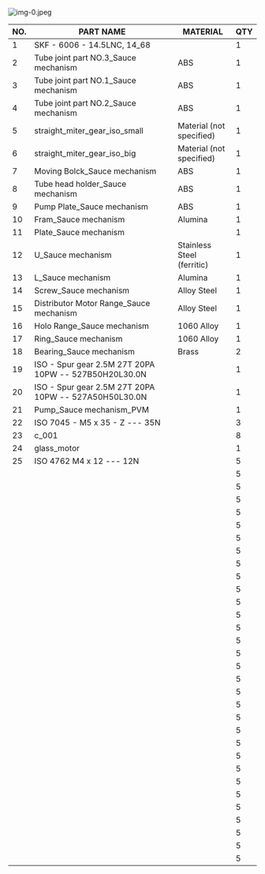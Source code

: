 ![img-0.jpeg](img-0.jpeg)

|  NO. | PART NAME | MATERIAL | QTY  |
| --- | --- | --- | --- |
|  1 | SKF - 6006 - 14.5LNC, 14_68 |  | 1  |
|  2 | Tube joint part NO.3_Sauce mechanism | ABS | 1  |
|  3 | Tube joint part NO.1_Sauce mechanism | ABS | 1  |
|  4 | Tube joint part NO.2_Sauce mechanism | ABS | 1  |
|  5 | straight_miter_gear_iso_small | Material (not specified) | 1  |
|  6 | straight_miter_gear_iso_big | Material (not specified) | 1  |
|  7 | Moving Bolck_Sauce mechanism | ABS | 1  |
|  8 | Tube head holder_Sauce mechanism | ABS | 1  |
|  9 | Pump Plate_Sauce mechanism | ABS | 1  |
|  10 | Fram_Sauce mechanism | Alumina | 1  |
|  11 | Plate_Sauce mechanism |  | 1  |
|  12 | U_Sauce mechanism | Stainless Steel (ferritic) | 1  |
|  13 | L_Sauce mechanism | Alumina | 1  |
|  14 | Screw_Sauce mechanism | Alloy Steel | 1  |
|  15 | Distributor Motor Range_Sauce mechanism | Alloy Steel | 1  |
|  16 | Holo Range_Sauce mechanism | 1060 Alloy | 1  |
|  17 | Ring_Sauce mechanism | 1060 Alloy | 1  |
|  18 | Bearing_Sauce mechanism | Brass | 2  |
|  19 | ISO - Spur gear 2.5M 27T 20PA 10PW -- 527B50H20L30.0N |  | 1  |
|  20 | ISO - Spur gear 2.5M 27T 20PA 10PW -- 527A50H50L30.0N |  | 1  |
|  21 | Pump_Sauce mechanism_PVM |  | 1  |
|  22 | ISO 7045 - M5 x 35 - Z --- 35N |  | 3  |
|  23 | c_001 |  | 8  |
|  24 | glass_motor |  | 1  |
|  25 | ISO 4762 M4 x 12 --- 12N |  | 5  |
|   |  |  | 5  |
|   |  |  | 5  |
|   |  |  | 5  |
|   |  |  | 5  |
|   |  |  | 5  |
|   |  |  | 5  |
|   |  |  | 5  |
|   |  |  | 5  |
|   |  |  | 5  |
|   |  |  | 5  |
|   |  |  | 5  |
|   |  |  | 5  |
|   |  |  | 5  |
|   |  |  | 5  |
|   |  |  | 5  |
|   |  |  | 5  |
|   |  |  | 5  |
|   |  |  | 5  |
|   |  |  | 5  |
|   |  |  | 5  |
|   |  |  | 5  |
|   |  |  | 5  |
|   |  |  | 5  |
|   |  |  | 5  |
|   |  |  | 5  |
|   |  |  | 5  |
|   |  |  | 5  |
|   |  |  | 5  |
|   |  |  | 5  |
|   |  |  | 5  |
|   |  |  | 5  |
